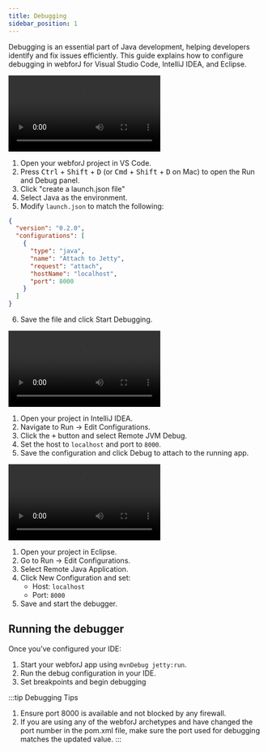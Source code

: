 ```yaml
---
title: Debugging
sidebar_position: 1
---
```


Debugging is an essential part of Java development, helping developers identify and fix issues efficiently. This guide explains how to configure debugging in webforJ for Visual Studio Code, IntelliJ IDEA, and Eclipse.

<Tabs>
<TabItem value="vscode" label="Visual Studio Code">

<div class="videos-container">
      <video controls>
        <source src="https://cdn.webforj.com/webforj-documentation/video/debug/vscode.mp4" type="video/mp4" />
      </video>
</div>

1. Open your webforJ project in VS Code.
2. Press <kbd>Ctrl</kbd> + <kbd>Shift</kbd> + <kbd>D</kbd> (or <kbd>Cmd</kbd> + <kbd>Shift</kbd> + <kbd>D</kbd> on Mac) to open the Run and Debug panel.
3. Click "create a launch.json file"
4. Select Java as the environment.
5. Modify `launch.json` to match the following:

```json title="launch.json"
{
  "version": "0.2.0",
  "configurations": [
    {
      "type": "java",
      "name": "Attach to Jetty",
      "request": "attach",
      "hostName": "localhost",
      "port": 8000
    }
  ]
}
```

6. Save the file and click Start Debugging.

</TabItem>
<TabItem value="intellij" label="IntelliJ IDEA">

<div class="videos-container">
      <video controls>
        <source src="https://cdn.webforj.com/webforj-documentation/video/debug/intellij.mp4" type="video/mp4" />
      </video>
</div>

1. Open your project in IntelliJ IDEA.
2. Navigate to Run → Edit Configurations.
3. Click the <kbd>+</kbd> button and select Remote JVM Debug.
4. Set the host to `localhost` and port to `8000`.
5. Save the configuration and click Debug to attach to the running app.

</TabItem>
<TabItem value="eclipse" label="Eclipse">

<div class="videos-container">
      <video controls>
        <source src="https://cdn.webforj.com/webforj-documentation/video/debug/eclipse.mp4" type="video/mp4" />
      </video>
</div>

1. Open your project in Eclipse.
2. Go to Run → Edit Configurations.
3. Select Remote Java Application.
4. Click New Configuration and set:
   - Host: `localhost`
   - Port: `8000`
5. Save and start the debugger.

</TabItem>
</Tabs>

## Running the debugger

Once you’ve configured your IDE:

1. Start your webforJ app using `mvnDebug jetty:run`.
2. Run the debug configuration in your IDE.
3. Set breakpoints and begin debugging

:::tip Debugging Tips
1. Ensure port 8000 is available and not blocked by any firewall.
2. If you are using any of the webforJ archetypes and have changed the port number in the pom.xml file, make sure the port used for debugging matches the updated value.
:::

<GiscusComments />